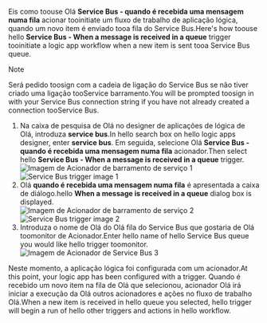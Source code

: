 <span data-ttu-id="1d29a-101">Eis como toouse Olá **Service Bus - quando é recebida uma mensagem numa fila** acionar tooinitiate um fluxo de trabalho de aplicação lógica, quando um novo item é enviado tooa fila do Service Bus.</span><span class="sxs-lookup"><span data-stu-id="1d29a-101">Here's how toouse hello **Service Bus - When a message is received in a queue** trigger tooinitiate a logic app workflow when a new item is sent tooa Service Bus queue.</span></span>  

> [!NOTE]
> <span data-ttu-id="1d29a-102">Será pedido toosign com a cadeia de ligação do Service Bus se não tiver criado uma ligação tooService barramento.</span><span class="sxs-lookup"><span data-stu-id="1d29a-102">You will be prompted toosign in with your Service Bus connection string if you have not already created a connection tooService Bus.</span></span>  
> 
> 

1. <span data-ttu-id="1d29a-103">Na caixa de pesquisa de Olá no designer de aplicações de lógica de Olá, introduza **service bus**.</span><span class="sxs-lookup"><span data-stu-id="1d29a-103">In hello search box on hello logic apps designer, enter **service bus**.</span></span> <span data-ttu-id="1d29a-104">Em seguida, selecione Olá **Service Bus - quando é recebida uma mensagem numa fila** acionador.</span><span class="sxs-lookup"><span data-stu-id="1d29a-104">Then select hello **Service Bus - When a message is received in a queue** trigger.</span></span>  
   <span data-ttu-id="1d29a-105">![Imagem de Acionador de barramento de serviço 1](./media/connectors-create-api-servicebus/trigger-1.png)</span><span class="sxs-lookup"><span data-stu-id="1d29a-105">![Service Bus trigger image 1](./media/connectors-create-api-servicebus/trigger-1.png)</span></span>   
2. <span data-ttu-id="1d29a-106">Olá **quando é recebida uma mensagem numa fila** é apresentada a caixa de diálogo.</span><span class="sxs-lookup"><span data-stu-id="1d29a-106">hello **When a message is received in a queue** dialog box is displayed.</span></span>  
   <span data-ttu-id="1d29a-107">![Imagem de Acionador de barramento de serviço 2](./media/connectors-create-api-servicebus/trigger-2.png)</span><span class="sxs-lookup"><span data-stu-id="1d29a-107">![Service Bus trigger image 2](./media/connectors-create-api-servicebus/trigger-2.png)</span></span>   
3. <span data-ttu-id="1d29a-108">Introduza o nome de Olá do Olá fila do Service Bus que gostaria de Olá toomonitor de Acionador.</span><span class="sxs-lookup"><span data-stu-id="1d29a-108">Enter hello name of hello Service Bus queue you would like hello trigger toomonitor.</span></span>   
   ![Imagem de Acionador de Service Bus 3](./media/connectors-create-api-servicebus/trigger-3.png)   

<span data-ttu-id="1d29a-110">Neste momento, a aplicação lógica foi configurada com um acionador.</span><span class="sxs-lookup"><span data-stu-id="1d29a-110">At this point, your logic app has been configured with a trigger.</span></span> <span data-ttu-id="1d29a-111">Quando é recebido um novo item na fila de Olá que selecionou, acionador Olá irá iniciar a execução da Olá outros acionadores e ações no fluxo de trabalho Olá.</span><span class="sxs-lookup"><span data-stu-id="1d29a-111">When a new item is received in hello queue you selected, hello trigger will begin a run of hello other triggers and actions in hello workflow.</span></span>    

